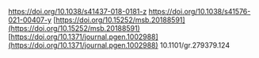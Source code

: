 https://doi.org/10.1038/s41437-018-0181-z
https://doi.org/10.1038/s41576-021-00407-y
[https://doi.org/10.15252/msb.20188591](https://doi.org/10.15252/msb.20188591)
[https://doi.org/10.1371/journal.pgen.1002988](https://doi.org/10.1371/journal.pgen.1002988)
10.1101/gr.279379.124
